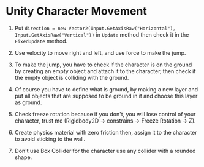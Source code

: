 # Unity Character Movement

1. Put `direction = new Vector2(Input.GetAxisRaw("Horizontal"), Input.GetAxisRaw("Vertical"))` in `Update` method then check it in the `FixedUpdate` method.

2. Use velocity to move right and left, and use force to make the jump.

3. To make the jump, you have to check if the character is on the ground by creating an empty object and attach it to the character, then check if the empty object is colliding with the ground.

4. Of course you have to define what is ground, by making a new layer and put all objects that are supposed to be ground in it and choose this layer as ground.

5. Check freeze rotation because if you don't, you will lose control of your character, trust me (Rigidbody2D -> constrains -> Freeze Rotation -> Z).

6. Create physics material with zero friction then, assign it to the character to avoid sticking to the wall.

7. Don't use Box Collider for the character use any collider with a rounded shape.
